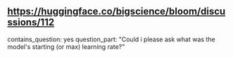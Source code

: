 ## https://huggingface.co/bigscience/bloom/discussions/112

contains_question: yes
question_part: "Could i please ask what was the model's starting (or max) learning rate?"